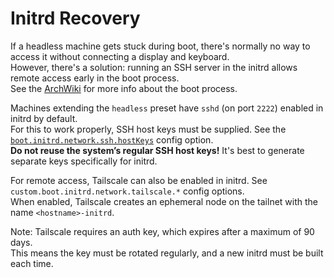 # Initrd Recovery

If a headless machine gets stuck during boot, there's normally no way to access it without connecting a display and keyboard.  
However, there's a solution: running an SSH server in the initrd allows remote access early in the boot process.  
See the [ArchWiki](https://wiki.archlinux.org/title/Arch_boot_process) for more info about the boot process.

Machines extending the `headless` preset have `sshd` (on port `2222`) enabled in initrd by default.  
For this to work properly, SSH host keys must be supplied. See the [`boot.initrd.network.ssh.hostKeys`](https://search.nixos.org/options?query=boot.initrd.network.ssh.hostKeys) config option.  
**Do not reuse the system’s regular SSH host keys!** It's best to generate separate keys specifically for initrd.

For remote access, Tailscale can also be enabled in initrd. See `custom.boot.initrd.network.tailscale.*` config options.  
When enabled, Tailscale creates an ephemeral node on the tailnet with the name `<hostname>-initrd`.

Note: Tailscale requires an auth key, which expires after a maximum of 90 days.  
This means the key must be rotated regularly, and a new initrd must be built each time.
